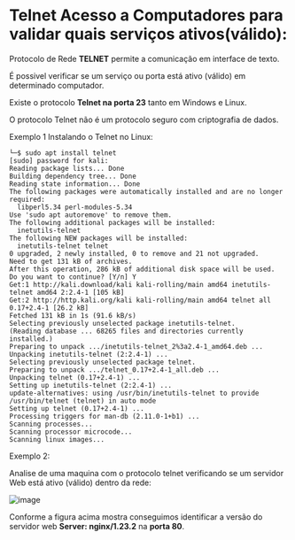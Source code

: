 # Telnet Acesso a Computadores para validar quais serviços ativos(válido):

Protocolo de Rede **TELNET** permite a comunicação em interface de texto.

É possivel verificar se um serviço ou porta está ativo (válido) em determinado computador.

Existe o protocolo **Telnet na porta 23** tanto em Windows e Linux.

O protocolo Telnet não é um protocolo seguro com criptografia de dados.

Exemplo 1 Instalando o Telnet no Linux:

```
└─$ sudo apt install telnet
[sudo] password for kali:
Reading package lists... Done
Building dependency tree... Done
Reading state information... Done
The following packages were automatically installed and are no longer required:
  libperl5.34 perl-modules-5.34
Use 'sudo apt autoremove' to remove them.
The following additional packages will be installed:
  inetutils-telnet
The following NEW packages will be installed:
  inetutils-telnet telnet
0 upgraded, 2 newly installed, 0 to remove and 21 not upgraded.
Need to get 131 kB of archives.
After this operation, 286 kB of additional disk space will be used.
Do you want to continue? [Y/n] Y
Get:1 http://kali.download/kali kali-rolling/main amd64 inetutils-telnet amd64 2:2.4-1 [105 kB]
Get:2 http://http.kali.org/kali kali-rolling/main amd64 telnet all 0.17+2.4-1 [26.2 kB]
Fetched 131 kB in 1s (91.6 kB/s)
Selecting previously unselected package inetutils-telnet.
(Reading database ... 68265 files and directories currently installed.)
Preparing to unpack .../inetutils-telnet_2%3a2.4-1_amd64.deb ...
Unpacking inetutils-telnet (2:2.4-1) ...
Selecting previously unselected package telnet.
Preparing to unpack .../telnet_0.17+2.4-1_all.deb ...
Unpacking telnet (0.17+2.4-1) ...
Setting up inetutils-telnet (2:2.4-1) ...
update-alternatives: using /usr/bin/inetutils-telnet to provide /usr/bin/telnet (telnet) in auto mode
Setting up telnet (0.17+2.4-1) ...
Processing triggers for man-db (2.11.0-1+b1) ...
Scanning processes...
Scanning processor microcode...
Scanning linux images...
```

Exemplo 2:

Analise de uma maquina com o protocolo telnet verificando se um servidor Web está ativo (válido) dentro da rede:

![image](https://user-images.githubusercontent.com/33209944/210155549-0c2dde81-4262-4494-bc39-0f641be4a286.png)

Conforme a figura acima mostra conseguimos identificar a versão do servidor web **Server: nginx/1.23.2** na **porta 80**.



